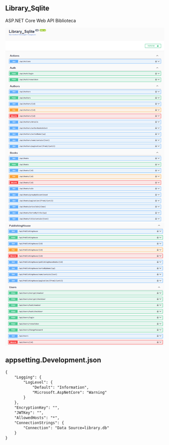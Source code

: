 ## Library_Sqlite
ASP.NET Core Web API Biblioteca

![Library](img/1.png)
![Library](img/2.png)





## appsetting.Development.json
``` 
{
    "Logging": {
        "LogLevel": {
            "Default": "Information",
            "Microsoft.AspNetCore": "Warning"
        }
    },
    "EncryptionKey": "",
    "JWTKey": "",
    "AllowedHosts": "*",
    "ConnectionStrings": {
        "Connection": "Data Source=library.db"
    }
}

``` 
